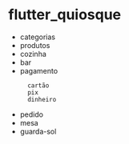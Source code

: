 # flutter_quiosque

<ul>
  <li>categorias</li>
  <li>produtos</li>
  <li>cozinha</li>
  <li>bar</li>
  <li>pagamento</li>
   
      cartão
      pix
      dinheiro
   
  <li>pedido</li>
  <li>mesa</li>
  <li>guarda-sol</li>
</ul>
  
